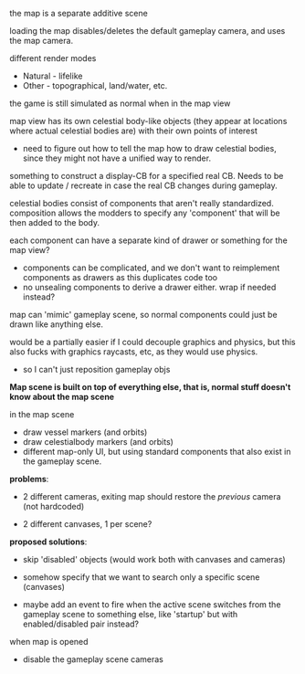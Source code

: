 the map is a separate additive scene



loading the map disables/deletes the default gameplay camera, and uses the map camera.



different render modes
- Natural - lifelike
- Other - topographical, land/water, etc.

the game is still simulated as normal when in the map view



map view has its own celestial body-like objects (they appear at locations where actual celestial bodies are) with their own points of interest
- need to figure out how to tell the map how to draw celestial bodies, since they might not have a unified way to render.

something to construct a display-CB for a specified real CB. Needs to be able to update / recreate in case the real CB changes during gameplay.

celestial bodies consist of components that aren't really standardized. composition allows the modders to specify any 'component' that will be then added to the body.

each component can have a separate kind of drawer or something for the map view?
- components can be complicated, and we don't want to reimplement components as drawers as this duplicates code too 
- no unsealing components to derive a drawer either. wrap if needed instead?


map can 'mimic' gameplay scene, so normal components could just be drawn like anything else.




would be a partially easier if I could decouple graphics and physics, but this also fucks with graphics raycasts, etc, as they would use physics.
- so I can't just reposition gameplay objs



**Map scene is built on top of everything else, that is, normal stuff doesn't know about the map scene**


in the map scene
- draw vessel markers (and orbits)
- draw celestialbody markers (and orbits)
- different map-only UI, but using standard components that also exist in the gameplay scene.


**problems**:
- 2 different cameras, exiting map should restore the *previous* camera (not hardcoded)

- 2 different canvases, 1 per scene?



**proposed solutions**:
- skip 'disabled' objects (would work both with canvases and cameras)

- somehow specify that we want to search only a specific scene (canvases)
- maybe add an event to fire when the active scene switches from the gameplay scene to something else, like 'startup' but with enabled/disabled pair instead?


when map is opened
- disable the gameplay scene cameras














